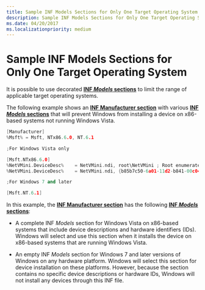 ```yaml
---
title: Sample INF Models Sections for Only One Target Operating System
description: Sample INF Models Sections for Only One Target Operating System
ms.date: 04/20/2017
ms.localizationpriority: medium
---
```


# Sample INF Models Sections for Only One Target Operating System


It is possible to use decorated [**INF *Models* sections**](inf-models-section.md) to limit the range of applicable target operating systems.

The following example shows an [**INF Manufacturer section**](inf-manufacturer-section.md) with various [**INF *Models* sections**](inf-models-section.md) that will prevent Windows from installing a device on x86-based systems not running Windows Vista.

```cpp
[Manufacturer]
%Msft% = Msft, NTx86.6.0, NT.6.1

;For Windows Vista only

[Msft.NTx86.6.0]
%NetVMini.DeviceDesc%    = NetVMini.ndi, root\NetVMini ; Root enumerated 
%NetVMini.DeviceDesc%    = NetVMini.ndi, {b85b7c50-6a01-11d2-b841-00c04fad5171}\NetVMini ; Toaster Bus enumerated 

;For Windows 7 and later

[Msft.NT.6.1]
```

In this example, the [**INF Manufacturer section**](inf-manufacturer-section.md) has the following [**INF *Models* sections**](inf-models-section.md):

-   A complete INF *Models* section for Windows Vista on x86-based systems that include device descriptions and hardware identifiers (IDs). Windows will select and use this section when it installs the device on x86-based systems that are running Windows Vista.

-   An empty INF *Models* section for Windows 7 and later versions of Windows on any hardware platform. Windows will select this section for device installation on these platforms. However, because the section contains no specific device descriptions or hardware IDs, Windows will not install any devices through this INF file.

 

 





